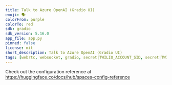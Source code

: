```yaml
---
title: Talk to Azure OpenAI (Gradio UI)
emoji: 🗣️
colorFrom: purple
colorTo: red
sdk: gradio
sdk_version: 5.16.0
app_file: app.py
pinned: false
license: mit
short_description: Talk to Azure OpenAI (Gradio UI)
tags: [webrtc, websocket, gradio, secret|TWILIO_ACCOUNT_SID, secret|TWILIO_AUTH_TOKEN, secret|OPENAI_API_KEY]
---
```


Check out the configuration reference at https://huggingface.co/docs/hub/spaces-config-reference